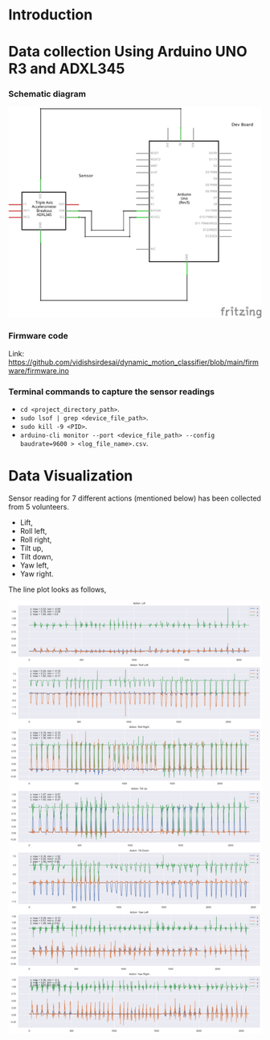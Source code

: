 # Introduction


# Data collection Using Arduino UNO R3 and ADXL345

### Schematic diagram

![motion_detection_schematic_diagram](artifacts/motion_detection_schematic_diagram.png)

### Firmware code

Link: https://github.com/vidishsirdesai/dynamic_motion_classifier/blob/main/firmware/firmware.ino

### Terminal commands to capture the sensor readings
- `cd <project_directory_path>`.
- `sudo lsof | grep <device_file_path>`.
- `sudo kill -9 <PID>`.
- `arduino-cli monitor --port <device_file_path> --config baudrate=9600 > <log_file_name>.csv`.

# Data Visualization
Sensor reading for 7 different actions (mentioned below) has been collected from 5 volunteers.
- Lift,
- Roll left,
- Roll right,
- Tilt up,
- Tilt down,
- Yaw left,
- Yaw right.

The line plot looks as follows,

![alt text](artifacts/raw_sensor_data_subject_all.png)

#